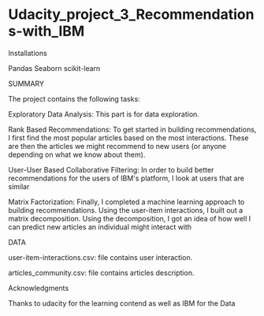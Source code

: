 # Udacity_project_3_Recommendations-with_IBM

Installations

Pandas
Seaborn
scikit-learn

SUMMARY

The project contains the following tasks:

Exploratory Data Analysis: This part is for data exploration.

Rank Based Recommendations: To get started in building recommendations, I first find the most popular articles based on the most interactions. These are then the articles we might recommend to new users (or anyone depending on what we know about them).

User-User Based Collaborative Filtering: In order to build better recommendations for the users of IBM's platform, I look at users that are similar 

Matrix Factorization: Finally, I completed a machine learning approach to building recommendations. Using the user-item interactions, I built out a matrix decomposition. Using the decomposition, I got an idea of how well I can predict new articles an individual might interact with 

DATA

user-item-interactions.csv: file contains user interaction.

articles_community.csv: file contains articles description.

Acknowledgments

Thanks to udacity for the learning contend as well as IBM for the Data
